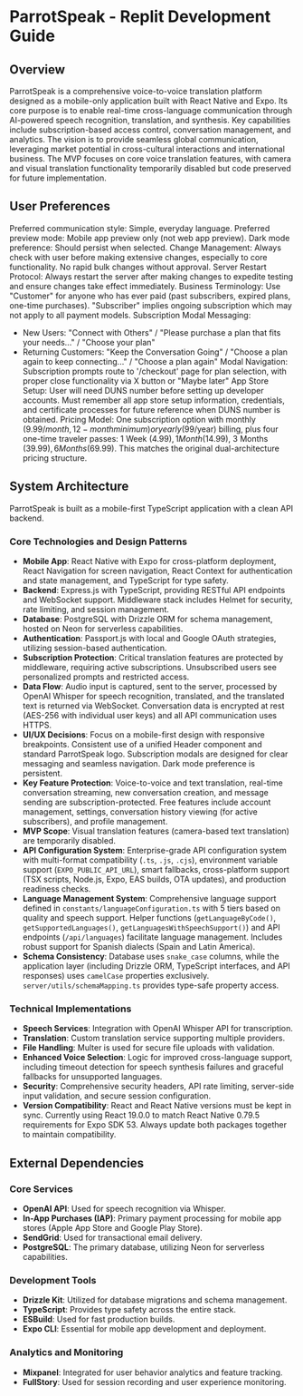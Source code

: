 # ParrotSpeak - Replit Development Guide

## Overview

ParrotSpeak is a comprehensive voice-to-voice translation platform designed as a mobile-only application built with React Native and Expo. Its core purpose is to enable real-time cross-language communication through AI-powered speech recognition, translation, and synthesis. Key capabilities include subscription-based access control, conversation management, and analytics. The vision is to provide seamless global communication, leveraging market potential in cross-cultural interactions and international business. The MVP focuses on core voice translation features, with camera and visual translation functionality temporarily disabled but code preserved for future implementation.

## User Preferences

Preferred communication style: Simple, everyday language.
Preferred preview mode: Mobile app preview only (not web app preview).
Dark mode preference: Should persist when selected.
Change Management: Always check with user before making extensive changes, especially to core functionality. No rapid bulk changes without approval.
Server Restart Protocol: Always restart the server after making changes to expedite testing and ensure changes take effect immediately.
Business Terminology: Use "Customer" for anyone who has ever paid (past subscribers, expired plans, one-time purchases). "Subscriber" implies ongoing subscription which may not apply to all payment models.
Subscription Modal Messaging:
- New Users: "Connect with Others" / "Please purchase a plan that fits your needs..." / "Choose your plan"
- Returning Customers: "Keep the Conversation Going" / "Choose a plan again to keep connecting..." / "Choose a plan again"
Modal Navigation: Subscription prompts route to '/checkout' page for plan selection, with proper close functionality via X button or "Maybe later"
App Store Setup: User will need DUNS number before setting up developer accounts. Must remember all app store setup information, credentials, and certificate processes for future reference when DUNS number is obtained.
Pricing Model: One subscription option with monthly ($9.99/month, 12-month minimum) or yearly ($99/year) billing, plus four one-time traveler passes: 1 Week ($4.99), 1 Month ($14.99), 3 Months ($39.99), 6 Months ($69.99). This matches the original dual-architecture pricing structure.

## System Architecture

ParrotSpeak is built as a mobile-first TypeScript application with a clean API backend.

### Core Technologies and Design Patterns
- **Mobile App**: React Native with Expo for cross-platform deployment, React Navigation for screen navigation, React Context for authentication and state management, and TypeScript for type safety.
- **Backend**: Express.js with TypeScript, providing RESTful API endpoints and WebSocket support. Middleware stack includes Helmet for security, rate limiting, and session management.
- **Database**: PostgreSQL with Drizzle ORM for schema management, hosted on Neon for serverless capabilities.
- **Authentication**: Passport.js with local and Google OAuth strategies, utilizing session-based authentication.
- **Subscription Protection**: Critical translation features are protected by middleware, requiring active subscriptions. Unsubscribed users see personalized prompts and restricted access.
- **Data Flow**: Audio input is captured, sent to the server, processed by OpenAI Whisper for speech recognition, translated, and the translated text is returned via WebSocket. Conversation data is encrypted at rest (AES-256 with individual user keys) and all API communication uses HTTPS.
- **UI/UX Decisions**: Focus on a mobile-first design with responsive breakpoints. Consistent use of a unified Header component and standard ParrotSpeak logo. Subscription modals are designed for clear messaging and seamless navigation. Dark mode preference is persistent.
- **Key Feature Protection**: Voice-to-voice and text translation, real-time conversation streaming, new conversation creation, and message sending are subscription-protected. Free features include account management, settings, conversation history viewing (for active subscribers), and profile management.
- **MVP Scope**: Visual translation features (camera-based text translation) are temporarily disabled.
- **API Configuration System**: Enterprise-grade API configuration system with multi-format compatibility (`.ts`, `.js`, `.cjs`), environment variable support (`EXPO_PUBLIC_API_URL`), smart fallbacks, cross-platform support (TSX scripts, Node.js, Expo, EAS builds, OTA updates), and production readiness checks.
- **Language Management System**: Comprehensive language support defined in `constants/languageConfiguration.ts` with 5 tiers based on quality and speech support. Helper functions (`getLanguageByCode()`, `getSupportedLanguages()`, `getLanguagesWithSpeechSupport()`) and API endpoints (`/api/languages`) facilitate language management. Includes robust support for Spanish dialects (Spain and Latin America).
- **Schema Consistency**: Database uses `snake_case` columns, while the application layer (including Drizzle ORM, TypeScript interfaces, and API responses) uses `camelCase` properties exclusively. `server/utils/schemaMapping.ts` provides type-safe property access.

### Technical Implementations
- **Speech Services**: Integration with OpenAI Whisper API for transcription.
- **Translation**: Custom translation service supporting multiple providers.
- **File Handling**: Multer is used for secure file uploads with validation.
- **Enhanced Voice Selection**: Logic for improved cross-language support, including timeout detection for speech synthesis failures and graceful fallbacks for unsupported languages.
- **Security**: Comprehensive security headers, API rate limiting, server-side input validation, and secure session configuration.
- **Version Compatibility**: React and React Native versions must be kept in sync. Currently using React 19.0.0 to match React Native 0.79.5 requirements for Expo SDK 53. Always update both packages together to maintain compatibility.

## External Dependencies

### Core Services
- **OpenAI API**: Used for speech recognition via Whisper.
- **In-App Purchases (IAP)**: Primary payment processing for mobile app stores (Apple App Store and Google Play Store).
- **SendGrid**: Used for transactional email delivery.
- **PostgreSQL**: The primary database, utilizing Neon for serverless capabilities.

### Development Tools
- **Drizzle Kit**: Utilized for database migrations and schema management.
- **TypeScript**: Provides type safety across the entire stack.
- **ESBuild**: Used for fast production builds.
- **Expo CLI**: Essential for mobile app development and deployment.

### Analytics and Monitoring
- **Mixpanel**: Integrated for user behavior analytics and feature tracking.
- **FullStory**: Used for session recording and user experience monitoring.